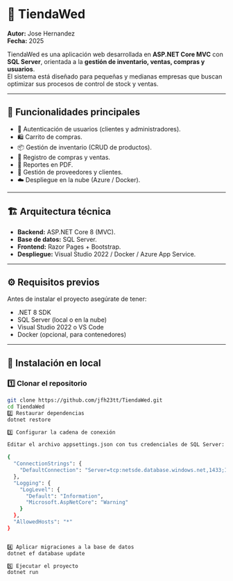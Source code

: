# 🛒 TiendaWed  

**Autor:** Jose Hernandez  
**Fecha:** 2025  

TiendaWed es una aplicación web desarrollada en **ASP.NET Core MVC** con **SQL Server**, orientada a la **gestión de inventario, ventas, compras y usuarios**.  
El sistema está diseñado para pequeñas y medianas empresas que buscan optimizar sus procesos de control de stock y ventas.  

---

## 📌 Funcionalidades principales  
- 🔑 Autenticación de usuarios (clientes y administradores).  
- 🛍️ Carrito de compras.  
- 📦 Gestión de inventario (CRUD de productos).  
- 🧾 Registro de compras y ventas.  
- 📑 Reportes en PDF.  
- 👥 Gestión de proveedores y clientes.  
- ☁️ Despliegue en la nube (Azure / Docker).  

---

## 🏗️ Arquitectura técnica  
- **Backend:** ASP.NET Core 8 (MVC).  
- **Base de datos:** SQL Server.  
- **Frontend:** Razor Pages + Bootstrap.  
- **Despliegue:** Visual Studio 2022 / Docker / Azure App Service.  

---

## ⚙️ Requisitos previos  
Antes de instalar el proyecto asegúrate de tener:  
- .NET 8 SDK  
- SQL Server (local o en la nube)  
- Visual Studio 2022 o VS Code  
- Docker (opcional, para contenedores)  

---

## 🚀 Instalación en local  

### 1️⃣ Clonar el repositorio  
```bash
git clone https://github.com/jfh23tt/TiendaWed.git
cd TiendaWed
2️⃣ Restaurar dependencias
dotnet restore

3️⃣ Configurar la cadena de conexión

Editar el archivo appsettings.json con tus credenciales de SQL Server:

{
  "ConnectionStrings": {
    "DefaultConnection": "Server=tcp:netsde.database.windows.net,1433;Initial Catalog=Datos;Persist Security Info=False;User ID=User;Password=pasword;MultipleActiveResultSets=False;Encrypt=True;TrustServerCertificate=False;Connection Timeout=30;"
  },
  "Logging": {
    "LogLevel": {
      "Default": "Information",
      "Microsoft.AspNetCore": "Warning"
    }
  },
  "AllowedHosts": "*"
}


4️⃣ Aplicar migraciones a la base de datos
dotnet ef database update

5️⃣ Ejecutar el proyecto
dotnet run
